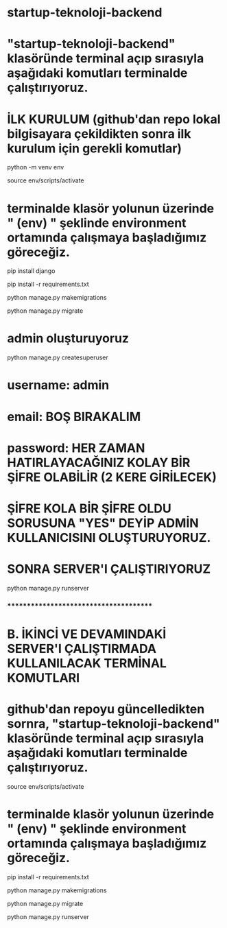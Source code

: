 # startup-teknoloji-backend

# "startup-teknoloji-backend" klasöründe terminal açıp sırasıyla aşağıdaki komutları terminalde çalıştırıyoruz. 


# İLK KURULUM (github'dan repo lokal bilgisayara çekildikten sonra ilk kurulum için gerekli komutlar)

python -m venv env

source env/scripts/activate

# terminalde klasör yolunun üzerinde " (env) " şeklinde environment ortamında çalışmaya başladığımız göreceğiz. 

pip install django

pip install -r requirements.txt

python manage.py makemigrations

python manage.py migrate

# admin oluşturuyoruz

python manage.py createsuperuser

# username: admin
# email: BOŞ BIRAKALIM
# password: HER ZAMAN HATIRLAYACAĞINIZ KOLAY BİR ŞİFRE OLABİLİR (2 KERE GİRİLECEK)
# ŞİFRE KOLA BİR ŞİFRE OLDU SORUSUNA "YES" DEYİP ADMİN KULLANICISINI OLUŞTURUYORUZ.



# SONRA SERVER'I ÇALIŞTIRIYORUZ

python manage.py runserver


### *************************************

# B. İKİNCİ VE DEVAMINDAKİ SERVER'I ÇALIŞTIRMADA KULLANILACAK TERMİNAL KOMUTLARI

# github'dan repoyu güncelledikten sornra, "startup-teknoloji-backend" klasöründe terminal açıp sırasıyla aşağıdaki komutları terminalde çalıştırıyoruz. 

source env/scripts/activate

# terminalde klasör yolunun üzerinde " (env) " şeklinde environment ortamında çalışmaya başladığımız göreceğiz. 

pip install -r requirements.txt

python manage.py makemigrations

python manage.py migrate

python manage.py runserver

 